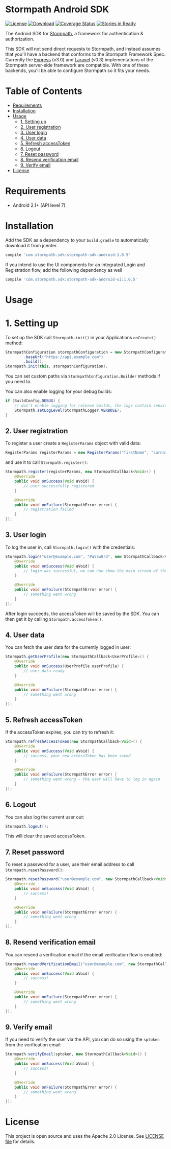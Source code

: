 # Stormpath Android SDK

[![License](https://img.shields.io/badge/license-Apache%202-blue.svg)](https://www.apache.org/licenses/LICENSE-2.0)
[![Download](https://api.bintray.com/packages/stormpath/maven/stormpath-sdk-android/images/download.svg)](https://bintray.com/stormpath/maven/stormpath-sdk-android/_latestVersion)
[![Coverage Status](https://coveralls.io/repos/github/stormpath/stormpath-sdk-android/badge.svg?branch=master)](https://coveralls.io/github/stormpath/stormpath-sdk-android?branch=master)
[![Stories in Ready](https://badge.waffle.io/stormpath/stormpath-sdk-android.png?label=ready&title=Ready)](https://waffle.io/stormpath/stormpath-sdk-android)

The Android SDK for [Stormpath](https://stormpath.com/), a framework for authentication & authorization.

This SDK will not send direct requests to Stormpath, and instead assumes that you'll have a backend that conforms to the Stormpath Framework Spec. Currently the [Express](https://github.com/stormpath/express-stormpath) (v3.0) and [Laravel](https://github.com/stormpath/stormpath-laravel) (v0.3) implementations of the Stormpath server-side framework are compatible. With one of these backends, you'll be able to configure Stormpath so it fits your needs.

<!-- START doctoc generated TOC please keep comment here to allow auto update -->
<!-- DON'T EDIT THIS SECTION, INSTEAD RE-RUN doctoc TO UPDATE -->
# **Table of Contents** 

- [Requirements](#requirements)
- [Installation](#installation)
- [Usage](#usage)
    - [1. Setting up](#1-setting-up)
    - [2. User registration](#2-user-registration)
    - [3. User login](#3-user-login)
    - [4. User data](#4-user-data)
    - [5. Refresh accessToken](#5-refresh-accesstoken)
    - [6. Logout](#6-logout)
    - [7. Reset password](#7-reset-password)
    - [8. Resend verification email](#8-resend-verification-email)
    - [9. Verify email](#9-verify-email)
- [License](#license)

<!-- END doctoc generated TOC please keep comment here to allow auto update -->


# Requirements

- Android 2.1+ (API level 7)

# Installation

Add the SDK as a dependency to your `build.gradle` to automatically download it from jcenter.

```groovy
compile 'com.stormpath.sdk:stormpath-sdk-android:1.0.5'
```

If you intend to use the UI components for an integrated Login and Registration flow, add the following dependency as well

```groovy
compile 'com.stormpath.sdk:stormpath-sdk-android-ui:1.0.5'
```

# Usage

# 1. Setting up

To set up the SDK call `Stormpath.init()` in your Applications `onCreate()` method:

```java
StormpathConfiguration stormpathConfiguration = new StormpathConfiguration.Builder()
        .baseUrl("https://api.example.com")
        .build();
Stormpath.init(this, stormpathConfiguration);
```

You can set custom paths via `StormpathConfiguration.Builder` methods if you need to.

You can also enable logging for your debug builds:

```java
if (BuildConfig.DEBUG) {
    // don't enable logging for release builds, the logs contain sensitive information!
    Stormpath.setLogLevel(StormpathLogger.VERBOSE);
}
```

## 2. User registration

To register a user create a `RegisterParams` object with valid data:

```java
RegisterParams registerParams = new RegisterParams("firstName", "surname", "user@example.com", "Pa55w0rd");
```

and use it to call `Stormpath.register()`:

```java
Stormpath.register(registerParams, new StormpathCallback<Void>() {
    @Override
    public void onSuccess(Void aVoid) {
        // user successfully registered
    }

    @Override
    public void onFailure(StormpathError error) {
        // registration failed
    }
});
```

## 3. User login

To log the user in, call `Stormpath.login()` with the credentials:

```java
Stormpath.login("user@example.com", "Pa55w0rd", new StormpathCallback<Void>() {
    @Override
    public void onSuccess(Void aVoid) {
        // login was successful, we can now show the main screen of the app
    }

    @Override
    public void onFailure(StormpathError error) {
        // something went wrong
    }
});
```

After login succeeds, the accessToken will be saved by the SDK. You can then get it by calling `Stormpath.accessToken()`.

## 4. User data

You can fetch the user data for the currently logged in user:

```java
Stormpath.getUserProfile(new StormpathCallback<UserProfile>() {
    @Override
    public void onSuccess(UserProfile userProfile) {
        // user data ready
    }

    @Override
    public void onFailure(StormpathError error) {
        // something went wrong
    }
});
```

## 5. Refresh accessToken

If the accessToken expires, you can try to refresh it:

```java
Stormpath.refreshAccessToken(new StormpathCallback<Void>() {
    @Override
    public void onSuccess(Void aVoid) {
        // success, your new accessToken has been saved
    }

    @Override
    public void onFailure(StormpathError error) {
        // something went wrong - the user will have to log in again
    }
});
```

## 6. Logout

You can also log the current user out:

```java
Stormpath.logout();
```

This will clear the saved accessToken.

## 7. Reset password

To reset a password for a user, use their email address to call `Stormpath.resetPassword()`:

```java
Stormpath.resetPassword("user@example.com", new StormpathCallback<Void>() {
    @Override
    public void onSuccess(Void aVoid) {
        // success!
    }

    @Override
    public void onFailure(StormpathError error) {
        // something went wrong
    }
});
```

## 8. Resend verification email

You can resend a verification email if the email verification flow is enabled:

```java
Stormpath.resendVerificationEmail("user@example.com", new StormpathCallback<Void>() {
    @Override
    public void onSuccess(Void aVoid) {
        // success!
    }

    @Override
    public void onFailure(StormpathError error) {
        // something went wrong
    }
});
```

## 9. Verify email

If you need to verify the user via the API, you can do so using the `sptoken` from the verification email:

```java
Stormpath.verifyEmail(sptoken, new StormpathCallback<Void>() {
    @Override
    public void onSuccess(Void aVoid) {
        // success!
    }

    @Override
    public void onFailure(StormpathError error) {
        // something went wrong
    }
});
```

# License

This project is open source and uses the Apache 2.0 License. See [LICENSE file](LICENSE) for details.
